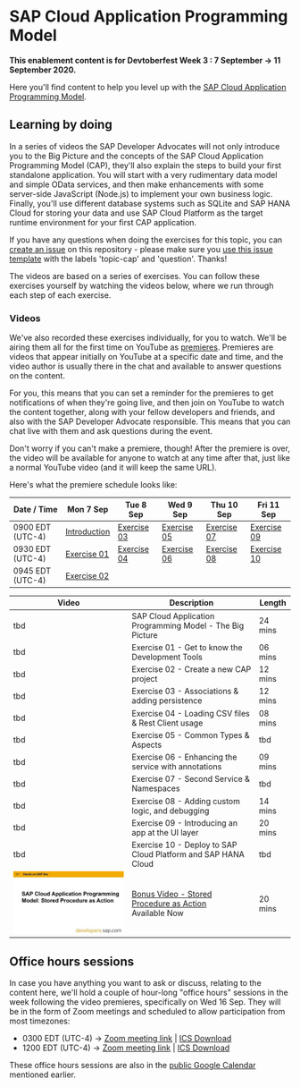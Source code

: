 # SAP Cloud Application Programming Model

**This enablement content is for Devtoberfest Week 3 : 7 September → 11 September 2020.**

Here you'll find content to help you level up with the [SAP Cloud Application Programming Model](https://cap.cloud.sap).

## Learning by doing

In a series of videos the SAP Developer Advocates will not only introduce you to the Big Picture and the concepts of the SAP Cloud Application Programming Model (CAP), they'll also explain the steps to build your first standalone application. You will start with a very rudimentary data model and simple OData services, and then make enhancements with some server-side JavaScript (Node.js) to implement your own business logic. Finally, you'll use different database systems such as SQLite and SAP HANA Cloud for storing your data and use SAP Cloud Platform as the target runtime environment for your first CAP application. 

If you have any questions when doing the exercises for this topic, you can [create an issue](https://github.com/SAP-samples/sap-devtoberfest-2020/issues/new?assignees=&labels=question%2C+topic-cap&template=exercise-question.md&title=Summarize+your+question+here) on this repository - please make sure you [use this issue template](https://github.com/SAP-samples/sap-devtoberfest-2020/issues/new?assignees=&labels=question%2C+topic-cap&template=exercise-question.md&title=Summarize+your+question+here) with the labels 'topic-cap' and 'question'. Thanks!

The videos are based on a series of exercises. You can follow these exercises yourself by watching the videos below, where we run through each step of each exercise. 

### Videos

We've also recorded these exercises individually, for you to watch. We'll be airing them all for the first time on YouTube as [premieres](https://support.google.com/youtube/answer/9080341). Premieres are videos that appear initially on YouTube at a specific date and time, and the video author is usually there in the chat and available to answer questions on the content. 

For you, this means that you can set a reminder for the premieres to get notifications of when they're going live, and then join on YouTube to watch the content together, along with your fellow developers and friends, and also with the SAP Developer Advocate responsible. This means that you can chat live with them and ask questions during the event.

Don't worry if you can't make a premiere, though! After the premiere is over, the video will be available for anyone to watch at any time after that, just like a normal YouTube video (and it will keep the same URL). 

Here's what the premiere schedule looks like:

| Date / Time | Mon 7 Sep | Tue 8 Sep | Wed 9 Sep | Thu 10 Sep | Fri 11 Sep |
| - | - | - | - | - | - |
| 0900 EDT (UTC-4) | [Introduction]() | [Exercise 03]() | [Exercise 05]() | [Exercise 07]() | [Exercise 09]() |
| 0930 EDT (UTC-4) | [Exercise 01]() | [Exercise 04]() | [Exercise 06]() | [Exercise 08]() | [Exercise 10]() |
| 0945 EDT (UTC-4) | [Exercise 02]() |  |  |  |  |


| Video     | Description                                                        | Length  |
| --------- | ------------------------------------------------------------------ | ------- |
| tbd | SAP Cloud Application Programming Model - The Big Picture          | 24 mins     |
| tbd | Exercise 01 - Get to know the Development Tools                    | 06 mins     |
| tbd | Exercise 02 - Create a new CAP project                             | 12 mins     |
| tbd | Exercise 03 - Associations & adding persistence                    | 12 mins     |
| tbd | Exercise 04 - Loading CSV files & Rest Client usage                | 08 mins     |
| tbd | Exercise 05 - Common Types & Aspects                               | tbd     |
| tbd | Exercise 06 - Enhancing the service with annotations               | 09 mins     |
| tbd | Exercise 07 - Second Service & Namespaces                          | tbd     |
| tbd | Exercise 08 - Adding custom logic, and debugging                   | 14 mins     |
| tbd | Exercise 09 - Introducing an app at the UI layer                   | 20 mins     |
| tbd | Exercise 10 - Deploy to SAP Cloud Platform and SAP HANA Cloud      | tbd     |
| [![Bonus Video](thumbnail-bonus1.jpg)](https://www.youtube.com/watch?v=wdfJ4ZP4aQs)  | [Bonus Video - Stored Procedure as Action](https://www.youtube.com/watch?v=wdfJ4ZP4aQs) <br>Available Now      | 20 mins     |

## Office hours sessions

In case you have anything you want to ask or discuss, relating to the content here, we'll hold a couple of hour-long "office hours" sessions in the week following the video premieres, specifically on Wed 16 Sep. They will be in the form of Zoom meetings and scheduled to allow participation from most timezones:

- 0300 EDT (UTC-4) → [Zoom meeting link](https://sap-se.zoom.com/j/92815359419) | [ICS Download](https://sap-samples.github.io/sap-devtoberfest-2020/cal/cap_office_hours1.ics)
- 1200 EDT (UTC-4) → [Zoom meeting link](https://sap-se.zoom.us/j/94809437003) | [ICS Download](https://sap-samples.github.io/sap-devtoberfest-2020/cal/cap_office_hours2.ics)

These office hours sessions are also in the [public Google Calendar](https://calendar.google.com/calendar?cid=Ym1ibGJucHFkOHMwcWZoYnZnMjJqazE3OWdAZ3JvdXAuY2FsZW5kYXIuZ29vZ2xlLmNvbQ) mentioned earlier.
